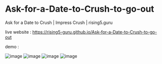 # Ask-for-a-Date-to-Crush-to-go-out
 Ask for a Date to Crush | Impress Crush | rising5.guru

  live website : https://rising5-guru.github.io/Ask-for-a-Date-to-Crush-to-go-out

  demo : 

![image](https://github.com/rising5-guru/Ask-for-a-Date-to-Crush-to-go-out/assets/154914265/a08c81ca-9d3a-447d-96bb-7f4d9009e74d)
![image](https://github.com/rising5-guru/Ask-for-a-Date-to-Crush-to-go-out/assets/154914265/68baaf7e-68c3-4c00-ae31-56514b5b69c6)
![image](https://github.com/rising5-guru/Ask-for-a-Date-to-Crush-to-go-out/assets/154914265/2e4acb39-5f81-46ef-95be-3a360f59e750)
![image](https://github.com/rising5-guru/Ask-for-a-Date-to-Crush-to-go-out/assets/154914265/083339e0-9659-41cb-bf69-6d071f84c055)





